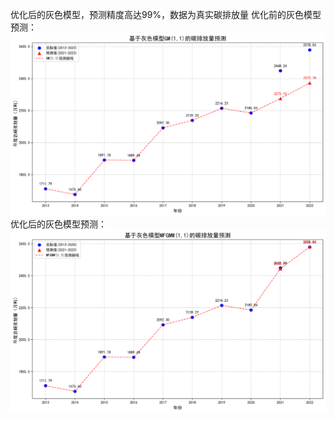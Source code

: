 优化后的灰色模型，预测精度高达99%，数据为真实碳排放量
优化前的灰色模型预测：
![图片alt](GM11_carbon_emission_prediction.png "GM11_carbon_emission_prediction")
优化后的灰色模型预测：
![图片alt](MFGMW11_carbon_emission_prediction.png "GM11_carbon_emission_prediction")
